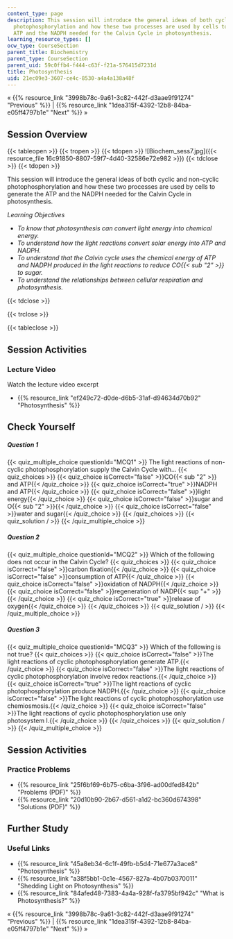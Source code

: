 ```yaml
---
content_type: page
description: This session will introduce the general ideas of both cyclic and non-cyclic
  photophosphorylation and how these two processes are used by cells to generate the
  ATP and the NADPH needed for the Calvin Cycle in photosynthesis.
learning_resource_types: []
ocw_type: CourseSection
parent_title: Biochemistry
parent_type: CourseSection
parent_uid: 59c0ffb4-f444-c63f-f21a-576415d7231d
title: Photosynthesis
uid: 21ec09e3-3607-ce4c-8530-a4a4a138a48f
---
```


« {{% resource_link "3998b78c-9a61-3c82-442f-d3aae9f91274" "Previous" %}} | {{% resource_link "1dea315f-4392-12b8-84ba-e05ff4797b1e" "Next" %}} »

Session Overview
----------------

{{< tableopen >}}
{{< tropen >}}
{{< tdopen >}}
![Biochem_sess7.jpg]({{< resource_file 16c91850-8807-59f7-4d40-32586e72e982 >}})
{{< tdclose >}}
{{< tdopen >}}


This session will introduce the general ideas of both cyclic and non-cyclic photophosphorylation and how these two processes are used by cells to generate the ATP and the NADPH needed for the Calvin Cycle in photosynthesis.

_Learning Objectives_

*   _To know that photosynthesis can convert light energy into chemical energy._
*   _To understand how the light reactions convert solar energy into ATP and NADPH._
*   _To understand that the Calvin cycle uses the chemical energy of ATP and NADPH produced in the light reactions to reduce CO{{< sub "2" >}} to sugar._
*   _To understand the relationships between cellular respiration and photosynthesis._


{{< tdclose >}}

{{< trclose >}}

{{< tableclose >}}

Session Activities
------------------

### Lecture Video

Watch the lecture video excerpt

*   {{% resource_link "ef249c72-d0de-d6b5-31af-d94634d70b92" "Photosynthesis" %}}

Check Yourself
--------------

##### Question 1
 {{< quiz_multiple_choice questionId="MCQ1" >}} The light reactions of non-cyclic photophosphorylation supply the Calvin Cycle with… {{< quiz_choices >}} {{< quiz_choice isCorrect="false" >}}CO{{< sub "2" >}} and ATP{{< /quiz_choice >}} {{< quiz_choice isCorrect="true" >}}NADPH and ATP{{< /quiz_choice >}} {{< quiz_choice isCorrect="false" >}}light energy{{< /quiz_choice >}} {{< quiz_choice isCorrect="false" >}}sugar and O{{< sub "2" >}}{{< /quiz_choice >}} {{< quiz_choice isCorrect="false" >}}water and sugar{{< /quiz_choice >}} {{< /quiz_choices >}} {{< quiz_solution / >}} {{< /quiz_multiple_choice >}}
##### Question 2
 {{< quiz_multiple_choice questionId="MCQ2" >}} Which of the following does not occur in the Calvin Cycle? {{< quiz_choices >}} {{< quiz_choice isCorrect="false" >}}carbon fixation{{< /quiz_choice >}} {{< quiz_choice isCorrect="false" >}}consumption of ATP{{< /quiz_choice >}} {{< quiz_choice isCorrect="false" >}}oxidation of NADPH{{< /quiz_choice >}} {{< quiz_choice isCorrect="false" >}}regeneration of NADP{{< sup "\+" >}}{{< /quiz_choice >}} {{< quiz_choice isCorrect="true" >}}release of oxygen{{< /quiz_choice >}} {{< /quiz_choices >}} {{< quiz_solution / >}} {{< /quiz_multiple_choice >}}
##### Question 3
 {{< quiz_multiple_choice questionId="MCQ3" >}} Which of the following is not true? {{< quiz_choices >}} {{< quiz_choice isCorrect="false" >}}The light reactions of cyclic photophosphorylation generate ATP.{{< /quiz_choice >}} {{< quiz_choice isCorrect="false" >}}The light reactions of cyclic photophosphorylation involve redox reactions.{{< /quiz_choice >}} {{< quiz_choice isCorrect="true" >}}The light reactions of cyclic photophosphorylation produce NADPH.{{< /quiz_choice >}} {{< quiz_choice isCorrect="false" >}}The light reactions of cyclic photophosphorylation use chemiosmosis.{{< /quiz_choice >}} {{< quiz_choice isCorrect="false" >}}The light reactions of cyclic photophosphorylation use only  
photosystem I.{{< /quiz_choice >}} {{< /quiz_choices >}} {{< quiz_solution / >}} {{< /quiz_multiple_choice >}}

Session Activities
------------------

### Practice Problems

*   {{% resource_link "25f6bf69-6b75-c6ba-3f96-ad00dfed842b" "Problems (PDF)" %}}
*   {{% resource_link "20d10b90-2b67-d561-a1d2-bc360d674398" "Solutions (PDF)" %}}

Further Study
-------------

### Useful Links

*   {{% resource_link "45a8eb34-6c1f-49fb-b5d4-71e677a3ace8" "Photosynthesis" %}}
*   {{% resource_link "a38f5bb1-0c1e-4567-827a-4b07b0370011" "Shedding Light on Photosynthesis" %}}
*   {{% resource_link "84afed48-7383-4a4a-928f-fa3795bf942c" "What is Photosynthesis?" %}}

« {{% resource_link "3998b78c-9a61-3c82-442f-d3aae9f91274" "Previous" %}} | {{% resource_link "1dea315f-4392-12b8-84ba-e05ff4797b1e" "Next" %}} »